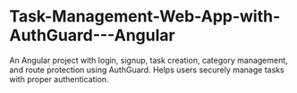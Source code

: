 # Task-Management-Web-App-with-AuthGuard---Angular
An Angular project with login, signup, task creation, category management, and route protection using AuthGuard. Helps users securely manage tasks with proper authentication.
